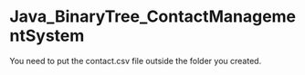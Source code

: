 # Java_BinaryTree_ContactManagementSystem
You need to put the contact.csv file outside the folder you created.
